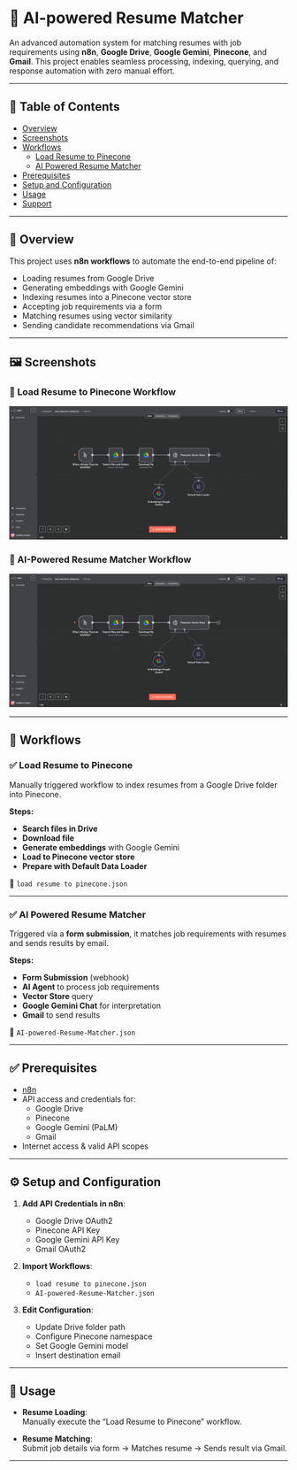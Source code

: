 # 🧠 AI-powered Resume Matcher

An advanced automation system for matching resumes with job requirements using **n8n**, **Google Drive**, **Google Gemini**, **Pinecone**, and **Gmail**. This project enables seamless processing, indexing, querying, and response automation with zero manual effort.

---

## 📂 Table of Contents

- [Overview](#overview)
- [Screenshots](#screenshots)
- [Workflows](#workflows)
  - [Load Resume to Pinecone](#load-resume-to-pinecone)
  - [AI Powered Resume Matcher](#ai-powered-resume-matcher)
- [Prerequisites](#prerequisites)
- [Setup and Configuration](#setup-and-configuration)
- [Usage](#usage)
- [Support](#support)

---

## 🧾 Overview

This project uses **n8n workflows** to automate the end-to-end pipeline of:

- Loading resumes from Google Drive
- Generating embeddings with Google Gemini
- Indexing resumes into a Pinecone vector store
- Accepting job requirements via a form
- Matching resumes using vector similarity
- Sending candidate recommendations via Gmail

---

## 🖼️ Screenshots

### 🔹 Load Resume to Pinecone Workflow

![Load Resume Workflow](./2.png)

### 🔹 AI-Powered Resume Matcher Workflow

![Matcher Workflow](./1.png)

---

## 🔄 Workflows

### ✅ Load Resume to Pinecone

Manually triggered workflow to index resumes from a Google Drive folder into Pinecone.

**Steps:**

- **Search files in Drive**
- **Download file**
- **Generate embeddings** with Google Gemini
- **Load to Pinecone vector store**
- **Prepare with Default Data Loader**

📄 `load resume to pinecone.json`

---

### ✅ AI Powered Resume Matcher

Triggered via a **form submission**, it matches job requirements with resumes and sends results by email.

**Steps:**

- **Form Submission** (webhook)
- **AI Agent** to process job requirements
- **Vector Store** query
- **Google Gemini Chat** for interpretation
- **Gmail** to send results

📄 `AI-powered-Resume-Matcher.json`

---

## ✅ Prerequisites

- [n8n](https://docs.n8n.io/)
- API access and credentials for:
  - Google Drive
  - Pinecone
  - Google Gemini (PaLM)
  - Gmail
- Internet access & valid API scopes

---

## ⚙️ Setup and Configuration

1. **Add API Credentials in n8n**:

   - Google Drive OAuth2
   - Pinecone API Key
   - Google Gemini API Key
   - Gmail OAuth2

2. **Import Workflows**:

   - `load resume to pinecone.json`
   - `AI-powered-Resume-Matcher.json`

3. **Edit Configuration**:
   - Update Drive folder path
   - Configure Pinecone namespace
   - Set Google Gemini model
   - Insert destination email

---

## 🚀 Usage

- **Resume Loading**:  
  Manually execute the “Load Resume to Pinecone” workflow.

- **Resume Matching**:  
  Submit job details via form → Matches resume → Sends result via Gmail.

---
